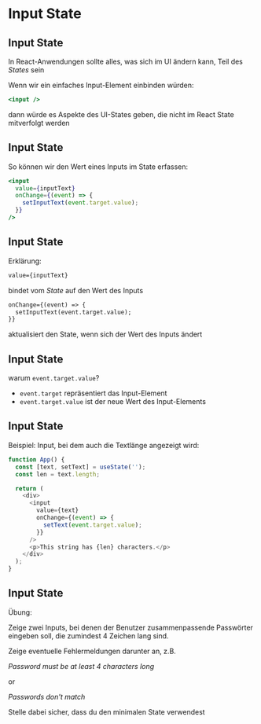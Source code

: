 # Input State

## Input State

In React-Anwendungen sollte alles, was sich im UI ändern kann, Teil des _States_ sein

Wenn wir ein einfaches Input-Element einbinden würden:

```jsx
<input />
```

dann würde es Aspekte des UI-States geben, die nicht im React State mitverfolgt werden

## Input State

So können wir den Wert eines Inputs im State erfassen:

```jsx
<input
  value={inputText}
  onChange={(event) => {
    setInputText(event.target.value);
  }}
/>
```

## Input State

Erklärung:

```txt
value={inputText}
```

bindet vom _State_ auf den Wert des Inputs

```txt
onChange={(event) => {
  setInputText(event.target.value);
}}
```

aktualisiert den State, wenn sich der Wert des Inputs ändert

## Input State

warum `event.target.value`?

- `event.target` repräsentiert das Input-Element
- `event.target.value` ist der neue Wert des Input-Elements

## Input State

Beispiel: Input, bei dem auch die Textlänge angezeigt wird:

```js
function App() {
  const [text, setText] = useState('');
  const len = text.length;

  return (
    <div>
      <input
        value={text}
        onChange={(event) => {
          setText(event.target.value);
        }}
      />
      <p>This string has {len} characters.</p>
    </div>
  );
}
```

## Input State

Übung:

Zeige zwei Inputs, bei denen der Benutzer zusammenpassende Passwörter eingeben soll, die zumindest 4 Zeichen lang sind.

Zeige eventuelle Fehlermeldungen darunter an, z.B.

_Password must be at least 4 characters long_

or

_Passwords don't match_

Stelle dabei sicher, dass du den minimalen State verwendest

